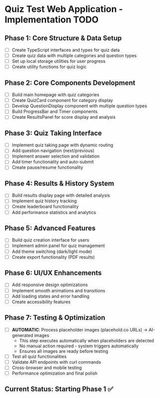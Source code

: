 # Quiz Test Web Application - Implementation TODO

## Phase 1: Core Structure & Data Setup
- [ ] Create TypeScript interfaces and types for quiz data
- [ ] Create quiz data with multiple categories and question types
- [ ] Set up local storage utilities for user progress
- [ ] Create utility functions for quiz logic

## Phase 2: Core Components Development
- [ ] Build main homepage with quiz categories
- [ ] Create QuizCard component for category display
- [ ] Develop QuestionDisplay component with multiple question types
- [ ] Build ProgressBar and Timer components
- [ ] Create ResultsPanel for score display and analysis

## Phase 3: Quiz Taking Interface
- [ ] Implement quiz taking page with dynamic routing
- [ ] Add question navigation (next/previous)
- [ ] Implement answer selection and validation
- [ ] Add timer functionality and auto-submit
- [ ] Create pause/resume functionality

## Phase 4: Results & History System
- [ ] Build results display page with detailed analysis
- [ ] Implement quiz history tracking
- [ ] Create leaderboard functionality
- [ ] Add performance statistics and analytics

## Phase 5: Advanced Features
- [ ] Build quiz creation interface for users
- [ ] Implement admin panel for quiz management
- [ ] Add theme switching (dark/light mode)
- [ ] Create export functionality (PDF results)

## Phase 6: UI/UX Enhancements
- [ ] Add responsive design optimizations
- [ ] Implement smooth animations and transitions
- [ ] Add loading states and error handling
- [ ] Create accessibility features

## Phase 7: Testing & Optimization
- [ ] **AUTOMATIC**: Process placeholder images (placehold.co URLs) → AI-generated images
  - This step executes automatically when placeholders are detected
  - No manual action required - system triggers automatically
  - Ensures all images are ready before testing
- [ ] Test all quiz functionalities
- [ ] Validate API endpoints with curl commands
- [ ] Cross-browser and mobile testing
- [ ] Performance optimization and final polish

## Current Status: Starting Phase 1 ✅
